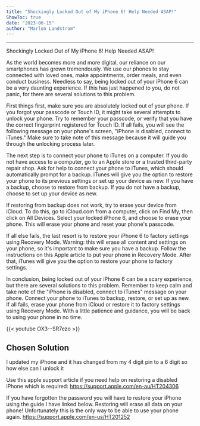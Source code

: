 ```yaml
---
title: "Shockingly Locked Out of My iPhone 6! Help Needed ASAP!"
ShowToc: true 
date: "2023-06-15"
author: "Marlon Landstrom"
---
```

*****
Shockingly Locked Out of My iPhone 6! Help Needed ASAP!

As the world becomes more and more digital, our reliance on our smartphones has grown tremendously. We use our phones to stay connected with loved ones, make appointments, order meals, and even conduct business. Needless to say, being locked out of your iPhone 6 can be a very daunting experience. If this has just happened to you, do not panic, for there are several solutions to this problem.

First things first, make sure you are absolutely locked out of your phone. If you forgot your passcode or Touch ID, it might take several attempts to unlock your phone. Try to remember your passcode, or verify that you have the correct fingerprint registered for Touch ID. If all fails, you will see the following message on your phone's screen, "iPhone is disabled, connect to iTunes." Make sure to take note of this message because it will guide you through the unlocking process later.

The next step is to connect your phone to iTunes on a computer. If you do not have access to a computer, go to an Apple store or a trusted third-party repair shop. Ask for help to connect your phone to iTunes, which should automatically prompt for a backup. iTunes will give you the option to restore your phone to its previous settings or set up your device as new. If you have a backup, choose to restore from backup. If you do not have a backup, choose to set up your device as new.

If restoring from backup does not work, try to erase your device from iCloud. To do this, go to iCloud.com from a computer, click on Find My, then click on All Devices. Select your locked iPhone 6, and choose to erase your phone. This will erase your phone and reset your phone's passcode.

If all else fails, the last resort is to restore your iPhone 6 to factory settings using Recovery Mode. Warning: this will erase all content and settings on your phone, so it's important to make sure you have a backup. Follow the instructions on this Apple article to put your phone in Recovery Mode. After that, iTunes will give you the option to restore your phone to factory settings.

In conclusion, being locked out of your iPhone 6 can be a scary experience, but there are several solutions to this problem. Remember to keep calm and take note of the "iPhone is disabled, connect to iTunes" message on your phone. Connect your phone to iTunes to backup, restore, or set up as new. If all fails, erase your phone from iCloud or restore it to factory settings using Recovery Mode. With a little patience and guidance, you will be back to using your phone in no time.

{{< youtube OX3--SR7ezo >}} 



## Chosen Solution
 I updated my iPhone and it has changed from my 4 digit pin to a 6 digit
so how else can I unlock it

 Use this apple support article if you need help on restoring a disabled iPhone which is required:
https://support.apple.com/en-au/HT204306

 If you have forgotten the password you will have to restore your iPhone using the guide I have linked below.
Restoring will erase all data on your phone!
Unfortunately this is the only way to be able to use your phone again.
https://support.apple.com/en-us/HT201252




